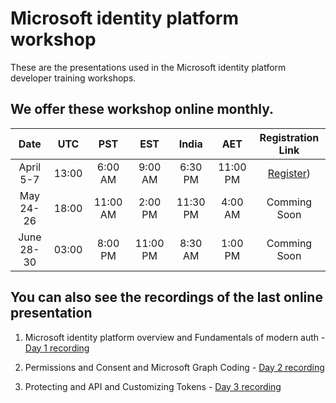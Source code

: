 # Microsoft identity platform workshop

These are the presentations used in the Microsoft identity platform developer training workshops.   

## We offer these workshop online monthly. 

**Date**|**UTC**|**PST**|**EST**|**India**|**AET**|**Registration Link**
:-----:|:-----:|:-----:|:-----:|:-----:|:-----:|:-----:
April 5-7|13:00|6:00 AM|9:00 AM|6:30 PM|11:00 PM|[Register](https://aka.ms/Reg_MIP_4.5))
May 24-26|18:00|11:00 AM|2:00 PM|11:30 PM|4:00 AM|Comming Soon
June 28-30|03:00|8:00 PM|11:00 PM|8:30 AM|1:00 PM|Comming Soon

## You can also see the recordings of the last online presentation

1. Microsoft identity platform overview and Fundamentals of modern auth - [Day 1 recording](https://www.youtube.com/watch?v=NCTYdbqsXjw)

2. Permissions and Consent and Microsoft Graph Coding  - [Day 2 recording](https://www.youtube.com/watch?v=yxZE15uU7-w) 

3. Protecting and API and Customizing Tokens - [Day 3 recording](https://www.youtube.com/watch?v=SvrINpak0Ms)

